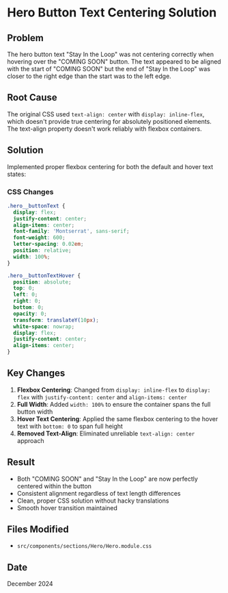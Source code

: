 # Hero Button Text Centering Solution

## Problem

The hero button text "Stay In the Loop" was not centering correctly when hovering over the "COMING SOON" button. The text appeared to be aligned with the start of "COMING SOON" but the end of "Stay In the Loop" was closer to the right edge than the start was to the left edge.

## Root Cause

The original CSS used `text-align: center` with `display: inline-flex`, which doesn't provide true centering for absolutely positioned elements. The text-align property doesn't work reliably with flexbox containers.

## Solution

Implemented proper flexbox centering for both the default and hover text states:

### CSS Changes

```css
.hero__buttonText {
  display: flex;
  justify-content: center;
  align-items: center;
  font-family: 'Montserrat', sans-serif;
  font-weight: 600;
  letter-spacing: 0.02em;
  position: relative;
  width: 100%;
}

.hero__buttonTextHover {
  position: absolute;
  top: 0;
  left: 0;
  right: 0;
  bottom: 0;
  opacity: 0;
  transform: translateY(10px);
  white-space: nowrap;
  display: flex;
  justify-content: center;
  align-items: center;
}
```

## Key Changes

1. **Flexbox Centering**: Changed from `display: inline-flex` to `display: flex` with `justify-content: center` and `align-items: center`
2. **Full Width**: Added `width: 100%` to ensure the container spans the full button width
3. **Hover Text Centering**: Applied the same flexbox centering to the hover text with `bottom: 0` to span full height
4. **Removed Text-Align**: Eliminated unreliable `text-align: center` approach

## Result

- Both "COMING SOON" and "Stay In the Loop" are now perfectly centered within the button
- Consistent alignment regardless of text length differences
- Clean, proper CSS solution without hacky translations
- Smooth hover transition maintained

## Files Modified

- `src/components/sections/Hero/Hero.module.css`

## Date

December 2024
